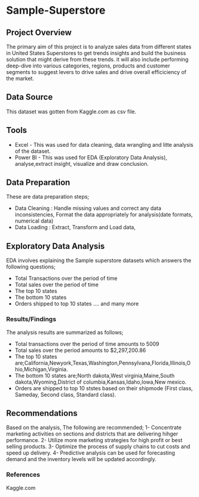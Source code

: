 # Sample-Superstore
## Project Overview
The primary aim of this project is to analyze sales data from different states in United States Superstores to get trends insights and build the business solution that might derive from these trends. it will also include performing deep-dive into various categories, regions, products and customer segments to suggest levers to drive sales and drive overall efficiciency of the market.
## Data Source
This dataset was gotten from Kaggle.com as csv file.
## Tools
- Excel - This was used for data cleaning, data wrangling and litte analysis of the dataset.
- Power BI - This was used for EDA (Exploratory Data Analysis), analyse,extract insight, visualize and draw conclusion.
 ## Data Preparation
  These are data preparation steps;
  - Data Cleaning : Handle missing values and correct any data inconsistencies, Format the data appropriately for analysis(date formats, numerical data)
  - Data Loading : Extract, Transform and Load data,
  ## Exploratory Data Analysis
  EDA involves explaining the Sample superstore datasets which answers the following questions;
  - Total Transactions over the period of time
  - Total sales over the period of time
  - The top 10 states
  - The bottom 10 states
  - Orders shipped to top 10 states .... and many more
 ### Results/Findings
   The analysis results are summarized as follows;
  - Total transactions over the period of time amounts to 5009
  - Total sales over the period amounts to $2,297,200.86
  - The top 10 states are;California,Newyork,Texas,Washington,Pennsylvana,Florida,Illinois,Ohio,Michigan,Virginia.
  - The bottom 10 states are;North dakota,West virginia,Maine,South dakota,Wyoming,District of columbia,Kansas,Idaho,Iowa,New mexico.
  - Orders are shipped to top 10 ststes based on their shipmode (First class, Sameday, Second class, Standard class).
 ## Recommendations
   Based on the analysis, The following are recommended;
   1- Concentrate marketing activities on sections and districts that are delivering hihger performance.
   2- Utilize more marketing strategies for high profit or best selling products.
   3- Optimize the process of supply chains to cut costs and speed up delivery.
   4- Predictive analysis can be used for forecasting demand and the inventory levels will be updated accordingly.
   ### References
   Kaggle.com
    
    
